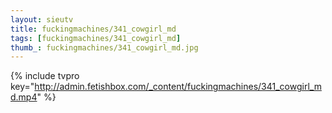 ```yaml
--- 
layout: sieutv
title: fuckingmachines/341_cowgirl_md
tags: [fuckingmachines/341_cowgirl_md]
thumb_: fuckingmachines/341_cowgirl_md.jpg
---
```

{% include tvpro key="http://admin.fetishbox.com/_content/fuckingmachines/341_cowgirl_md.mp4" %} 
